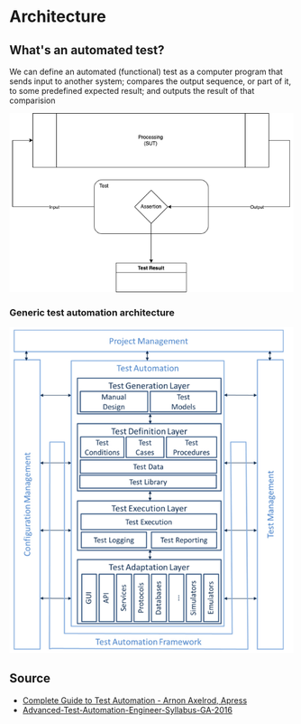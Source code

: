 # Architecture

## What's an automated test?

We can define an automated (functional) test as a computer program that sends input to another system; compares the output sequence, or part of it, to some predefined expected result; and outputs the result of that comparision

![Automated tests](./assets/general-taf.png)

### Generic test automation architecture

![gTAA](./assets/gtaa-istqb.png)

## Source

* [Complete Guide to Test Automation - Arnon Axelrod, Apress](https://www.amazon.com/Complete-Guide-Test-Automation-Maintaining/dp/1484238311)
* [Advanced-Test-Automation-Engineer-Syllabus-GA-2016](https://astqb.org/assets/documents/Advanced-Test-Automation-Engineer-Syllabus-GA-2016.pdf)